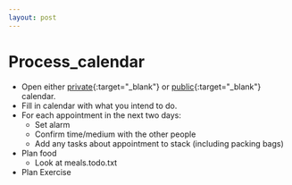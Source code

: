 ```yaml
---
layout: post
--- 
```



# Process_calendar
* Open either [private](https://calendar.google.com/calendar/u/0/r){:target="_blank"} or [public](https://joereddington.com/calendar.html){:target="_blank"} calendar. 
* Fill in calendar with what you intend to do. 
* For each appointment in the next two days: 
  * Set alarm
  * Confirm time/medium with the other people 
  * Add any tasks about appointment to stack (including packing bags)
* Plan food 
  * Look at meals.todo.txt
* Plan Exercise 
